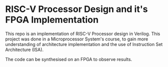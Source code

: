 # RISC-V Processor Design and it's FPGA Implementation

This repo is an implementation of RISC-V Processor design in Verilog. This project was done in a Microprocessor System's course, to gain more understanding of architecture implementation and the use of Instruction Set Architecture (ISA). 

The code can be synthesised on an FPGA to observe results.
